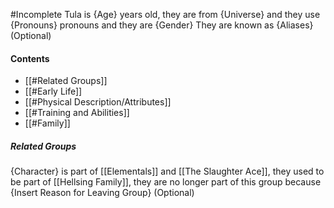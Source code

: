 #Incomplete
Tula is {Age} years old, they are from {Universe} and they use {Pronouns} pronouns and they are {Gender}
They are known as {Aliases} (Optional)
#### Contents
- [[#Related Groups]]
- [[#Early Life]]
- [[#Physical Description/Attributes]]
- [[#Training and Abilities]]
- [[#Family]]
##### Related Groups
{Character} is part of [[Elementals]] and [[The Slaughter Ace]], they used to be part of [[Hellsing Family]], they are no longer part of this group because {Insert Reason for Leaving Group} (Optional)